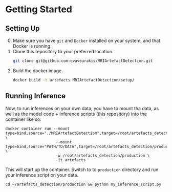 # Getting Started

## Setting Up

0. Make sure you have `git` and `Docker` installed on your system, and that Docker is running.
1. Clone this repository to your preferred location.
   ``` bash
   git clone git@github.com:ovavourakis/MRIArtefactDetection.git
   ```
2. Build the docker image.
   ``` bash
   docker build -t artefacts MRIArtefactDetection/setup/ 
   ```

## Running Inference

Now, to run inferences on your own data, you have to mount tha data, as well as the model code + inference scripts (this repository) into the container like so:

```
docker container run --mount type=bind,source="./MRIArtefactDetection",target=/root/artefacts_detection \
                      --mount type=bind,source="PATH/TO/DATA",target=/root/artefacts_detection/production/data \
                      -w /root/artefacts_detection/production \
                      -it artefacts
```

This will start up the container. Switch to to `production` directory and run your inference script on your data.

```
cd ~/artefacts_detection/production && python my_inference_script.py
```
